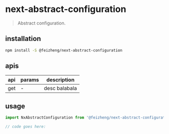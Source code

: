 # next-abstract-configuration
> Abstract configuration.

## installation
```bash
npm install -S @feizheng/next-abstract-configuration
```

## apis
| api | params | description   |
|-----|--------|---------------|
| get | -      | desc balabala |

## usage
```js
import NxAbstractConfiguration from '@feizheng/next-abstract-configuration';

// code goes here:
```

